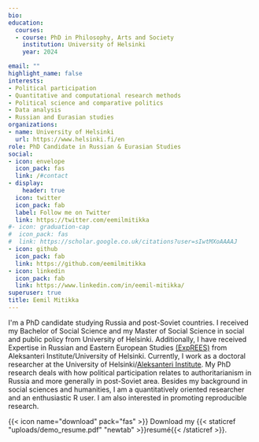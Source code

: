 ```yaml
---
bio:
education:
  courses:
  - course: PhD in Philosophy, Arts and Society
    institution: University of Helsinki
    year: 2024

email: ""
highlight_name: false
interests:
- Political participation
- Quantitative and computational research methods
- Political science and comparative politics
- Data analysis
- Russian and Eurasian studies
organizations:
- name: University of Helsinki
  url: https://www.helsinki.fi/en
role: PhD Candidate in Russian & Eurasian Studies
social:
- icon: envelope
  icon_pack: fas
  link: /#contact
- display:
    header: true
  icon: twitter
  icon_pack: fab
  label: Follow me on Twitter
  link: https://twitter.com/eemilmitikka
#- icon: graduation-cap
#  icon_pack: fas
#  link: https://scholar.google.co.uk/citations?user=sIwtMXoAAAAJ
- icon: github
  icon_pack: fab
  link: https://github.com/eemilmitikka
- icon: linkedin
  icon_pack: fab
  link: https://www.linkedin.com/in/eemil-mitikka/
superuser: true
title: Eemil Mitikka
---
```


I'm a PhD candidate studying Russia and post-Soviet countries. I received my Bachelor of Social Science and my Master of Social Science in social and public policy from University of Helsinki. Additionally, I have received Expertise in Russian and Eastern European Studies [(ExpREES)](https://www2.helsinki.fi/en/aleksanteri-institute/education/master-level/exprees) from Aleksanteri Institute/University of Helsinki. Currently, I work as a doctoral researcher at the University of Helsinki/[Aleksanteri Institute](https://www2.helsinki.fi/en/aleksanteri-institute). My PhD research deals with how political participation relates to authoritarianism in Russia and more generally in post-Soviet area. Besides my background in social sciences and humanities, I am a quantitatively oriented researcher and an enthusiastic R user. I am also interested in promoting reproducible research.

{{< icon name="download" pack="fas" >}} Download my {{< staticref "uploads/demo_resume.pdf" "newtab" >}}resumé{{< /staticref >}}.
